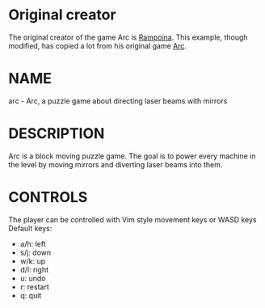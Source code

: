 # Original creator
The original creator of the game Arc is [Rampoina](https://git.libregaming.org/Rampoina).
This example, though modified, has copied a lot from his original game [Arc](https://git.libregaming.org/Rampoina/Arc).

# NAME
arc - Arc, a puzzle game about directing laser beams with mirrors

# DESCRIPTION
Arc is a block moving puzzle game. The goal is to power every machine in the level by moving mirrors and diverting laser beams into them.

# CONTROLS
The player can be controlled with Vim style movement keys or WASD keys
Default keys:

* a/h: left
* s/j: down
* w/k: up
* d/l: right
* u: undo
* r: restart
* q: quit